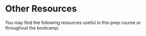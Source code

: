 # Other Resources
You may find the following resources useful in this prep course or throughout the bootcamp:
